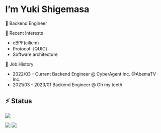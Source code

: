 # I’m Yuki Shigemasa


🤔 Backend Engineer


💬 Recent Interests

- eBPF(cilium)
- Protocol（QUIC）
- Software architecture


🏢 Job History

- 2022/03 - Current Backend Engineer @ CyberAgent Inc. @AbemaTV Inc.
- 2021/03 - 2023/01 Backend Engineer @ Oh my teeth


## ⚡ Status

![](https://github-profile-summary-cards.vercel.app/api/cards/profile-details?username=gegeson&theme=solarized)

![](https://github-profile-summary-cards.vercel.app/api/cards/repos-per-language?username=gegeson&theme=solarized)  ![](https://github-profile-summary-cards.vercel.app/api/cards/most-commit-language?username=gegeson&theme=solarized)
